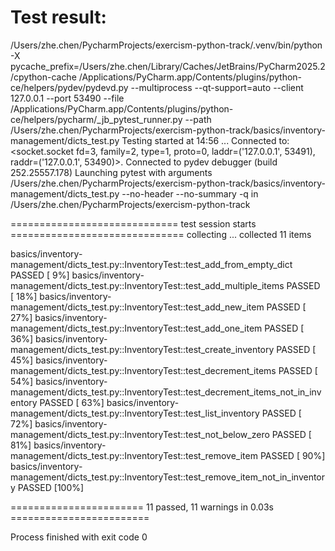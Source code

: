 
# Test result:

/Users/zhe.chen/PycharmProjects/exercism-python-track/.venv/bin/python -X pycache_prefix=/Users/zhe.chen/Library/Caches/JetBrains/PyCharm2025.2/cpython-cache /Applications/PyCharm.app/Contents/plugins/python-ce/helpers/pydev/pydevd.py --multiprocess --qt-support=auto --client 127.0.0.1 --port 53490 --file /Applications/PyCharm.app/Contents/plugins/python-ce/helpers/pycharm/_jb_pytest_runner.py --path /Users/zhe.chen/PycharmProjects/exercism-python-track/basics/inventory-management/dicts_test.py 
Testing started at 14:56 ...
Connected to: <socket.socket fd=3, family=2, type=1, proto=0, laddr=('127.0.0.1', 53491), raddr=('127.0.0.1', 53490)>.
Connected to pydev debugger (build 252.25557.178)
Launching pytest with arguments /Users/zhe.chen/PycharmProjects/exercism-python-track/basics/inventory-management/dicts_test.py --no-header --no-summary -q in /Users/zhe.chen/PycharmProjects/exercism-python-track

============================= test session starts ==============================
collecting ... collected 11 items

basics/inventory-management/dicts_test.py::InventoryTest::test_add_from_empty_dict PASSED [  9%]
basics/inventory-management/dicts_test.py::InventoryTest::test_add_multiple_items PASSED [ 18%]
basics/inventory-management/dicts_test.py::InventoryTest::test_add_new_item PASSED [ 27%]
basics/inventory-management/dicts_test.py::InventoryTest::test_add_one_item PASSED [ 36%]
basics/inventory-management/dicts_test.py::InventoryTest::test_create_inventory PASSED [ 45%]
basics/inventory-management/dicts_test.py::InventoryTest::test_decrement_items PASSED [ 54%]
basics/inventory-management/dicts_test.py::InventoryTest::test_decrement_items_not_in_inventory PASSED [ 63%]
basics/inventory-management/dicts_test.py::InventoryTest::test_list_inventory PASSED [ 72%]
basics/inventory-management/dicts_test.py::InventoryTest::test_not_below_zero PASSED [ 81%]
basics/inventory-management/dicts_test.py::InventoryTest::test_remove_item PASSED [ 90%]
basics/inventory-management/dicts_test.py::InventoryTest::test_remove_item_not_in_inventory PASSED [100%]

======================= 11 passed, 11 warnings in 0.03s ========================

Process finished with exit code 0
